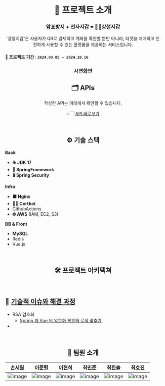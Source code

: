<div align="center">

# 👜 프로젝트 소개

### 암표방지 + 전자지갑 = 💪🏼강철지갑

'강철지갑'은 사용자가 QR로 결제하고 계좌를 확인할 뿐만 아니라, 티켓을 예매하고 안전하게 사용할 수 있는 플랫폼을 제공하는 서비스입니다.

<div align="left">

#### 🚩 프로젝트 기간 : `2024.09.05 ~ 2024.10.16`

</div>

### 시연화면

## 🗂️ APIs

작성한 API는 아래에서 확인할 수 있습니다.

👉🏻 [API 바로보기](https://groovy-gong-c2f.notion.site/API-14894635e71680a5b4cece5e06ab4012?pvs=74)

<br />

## ⚙ 기술 스택

<div align= "left">

**Back**

- **☕ JDK 17**
- **🚀 SpringFramework**
- **🔒 Spring Security**

**Infra**

- **🟩 Nginx**
- 🏋🏻 **Certbot**
- GithubActions
- **🌐 AWS** (IAM, EC2, S3)

**DB & Front**

- **MySQL**
- Redis
- Vue.js

</div>

<br />

## 🛠️ 프로젝트 아키텍쳐

<br />

<div align="left">

## 🤔 [기술적 이슈와 해결 과정](https://groovy-gong-c2f.notion.site/14894635e71680f49827c7b4a776521b?pvs=4)

- RSA 암호화
  - [Spring 과 Vue 의 암호화 복호화 로직 맞추기](https://groovy-gong-c2f.notion.site/RSA-Vue-Spring-14894635e7168016884bc037bf837c24?pvs=4)
-

<br />

</div>

## 👥 팀원 소개

|                           [손서원](https://github.com/seowonn)                            |                           [이준렬](https://github.com/lee-JunR)                           |                           [이현희](https://github.com/heegane)                            |                          [최민준](https://github.com/veniharuka)                          |                           [최한솔](https://github.com/chuseok)                            |                         [최호진](https://github.com/gentle-tiger)                         |
| :---------------------------------------------------------------------------------------: | :---------------------------------------------------------------------------------------: | :---------------------------------------------------------------------------------------: | :---------------------------------------------------------------------------------------: | :---------------------------------------------------------------------------------------: | :---------------------------------------------------------------------------------------: |
| ![image](https://github.com/user-attachments/assets/778e702a-77b9-4d5e-9ecb-431bc52aa5b6) | ![image](https://github.com/user-attachments/assets/0aecee06-4363-48da-ae27-adb73c321a17) | ![image](https://github.com/user-attachments/assets/4e0a6e24-bb61-445d-b117-7e487da587fb) | ![image](https://github.com/user-attachments/assets/3c3090a3-e0b9-439b-a16b-0506020b94ea) | ![image](https://github.com/user-attachments/assets/c72046ed-c9d5-44ce-9bd3-2ebb24e2e008) | ![image](https://github.com/user-attachments/assets/05a62117-2d66-499e-b9e2-9108549fb6e3) |
